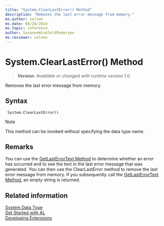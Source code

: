```yaml
---
title: "System.ClearLastError() Method"
description: "Removes the last error message from memory."
ms.author: solsen
ms.date: 08/26/2024
ms.topic: reference
author: SusanneWindfeldPedersen
ms.reviewer: solsen
---
```

[//]: # (START>DO_NOT_EDIT)
[//]: # (IMPORTANT:Do not edit any of the content between here and the END>DO_NOT_EDIT.)
[//]: # (Any modifications should be made in the .xml files in the ModernDev repo.)
# System.ClearLastError() Method
> **Version**: _Available or changed with runtime version 1.0._

Removes the last error message from memory.


## Syntax
```AL
 System.ClearLastError()
```
> [!NOTE]
> This method can be invoked without specifying the data type name.


[//]: # (IMPORTANT: END>DO_NOT_EDIT)

## Remarks

You can use the [GetLastErrorText Method](../../methods-auto/system/system-getlasterrortext--method.md) to determine whether an error has occurred and to see the text in the last error message that was generated. You can then use the ClearLastError method to remove the last error message from memory. If you subsequently call the [GetLastErrorText Method](../../methods-auto/system/system-getlasterrortext--method.md), an empty string is returned. 


## Related information

[System Data Type](system-data-type.md)  
[Get Started with AL](../../devenv-get-started.md)  
[Developing Extensions](../../devenv-dev-overview.md)